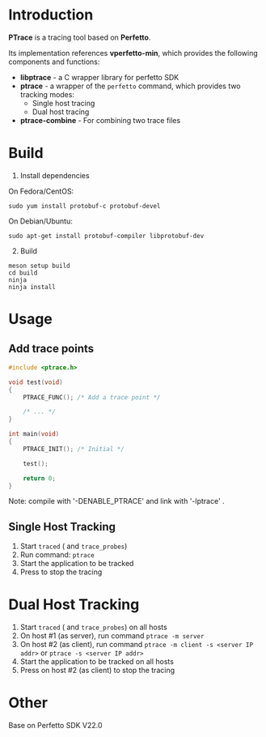 # Introduction

**PTrace** is a tracing tool based on **Perfetto**.

Its implementation references **vperfetto-min**, which provides the following
components and functions:

* **libptrace** - a C wrapper library for perfetto SDK
* **ptrace** - a wrapper of the `perfetto` command, which provides two tracking
  modes:
  - Single host tracing
  - Dual host tracing
* **ptrace-combine** - For combining two trace files

# Build

1. Install dependencies

On Fedora/CentOS:

```shell
sudo yum install protobuf-c protobuf-devel
```
On Debian/Ubuntu:

```shell
sudo apt-get install protobuf-compiler libprotobuf-dev
```

2. Build

```shell
meson setup build
cd build
ninja
ninja install
```

# Usage

## Add trace points

```c
#include <ptrace.h>

void test(void)
{
    PTRACE_FUNC(); /* Add a trace point */

    /* ... */
}

int main(void)
{
    PTRACE_INIT(); /* Initial */

    test();

    return 0;
}
```

Note: compile with '-DENABLE_PTRACE'  and link with '-lptrace' .

## Single Host Tracking

1. Start `traced` ( and `trace_probes`)
2. Run command: `ptrace`
3. Start the application to be tracked
4. Press <CTRL-C> to stop the tracing

# Dual Host Tracking

1. Start `traced` ( and `trace_probes`) on all hosts
2. On host #1 (as server), run command `ptrace -m server`
3. On host #2 (as client), run command `ptrace -m client -s <server IP addr>` or
   `ptrace -s <server IP addr>`
4. Start the application to be tracked on all hosts
5. Press <CTRL-C> on host #2 (as client) to stop the tracing

# Other

Base on Perfetto SDK V22.0


